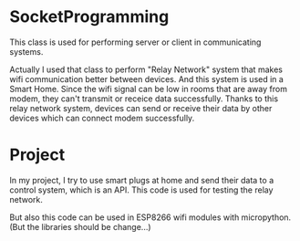 # SocketProgramming
 
This class is used for performing server or client in communicating systems.

Actually I used that class to perform "Relay Network" system that makes wifi communication better between devices. And this system is used in a Smart Home.
Since the wifi signal can be low in rooms that are away from modem, they can't transmit or receice data successfully.
Thanks to this relay network system, devices can send or receive their data by other devices which can connect modem successfully.

# Project
In my project, I try to use smart plugs at home and send their data to a control system, which is an API. This code is used for testing the relay network.

But also this code can be used in ESP8266 wifi modules with micropython.(But the libraries should be change...)
